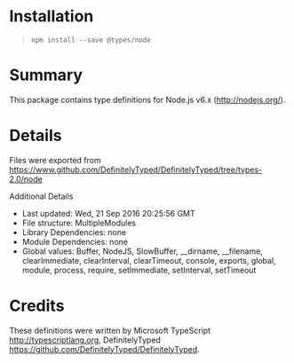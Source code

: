 # Installation
> `npm install --save @types/node`

# Summary
This package contains type definitions for Node.js v6.x (http://nodejs.org/).

# Details
Files were exported from https://www.github.com/DefinitelyTyped/DefinitelyTyped/tree/types-2.0/node

Additional Details
 * Last updated: Wed, 21 Sep 2016 20:25:56 GMT
 * File structure: MultipleModules
 * Library Dependencies: none
 * Module Dependencies: none
 * Global values: Buffer, NodeJS, SlowBuffer, __dirname, __filename, clearImmediate, clearInterval, clearTimeout, console, exports, global, module, process, require, setImmediate, setInterval, setTimeout

# Credits
These definitions were written by Microsoft TypeScript <http://typescriptlang.org>, DefinitelyTyped <https://github.com/DefinitelyTyped/DefinitelyTyped>.
